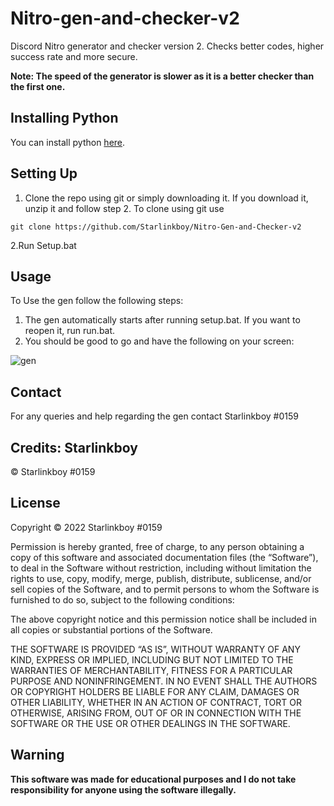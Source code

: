 # Nitro-gen-and-checker-v2
Discord Nitro generator and checker version 2. Checks better codes, higher success rate and more secure.

**Note: The speed of the generator is slower as it is a better checker than the first one.**

## Installing Python
You can install python [here](https://www.python.org).

## Setting Up
1. Clone the repo using git or simply downloading it. If you download it, unzip it and follow step 2.
To clone using git use 
```
git clone https://github.com/Starlinkboy/Nitro-Gen-and-Checker-v2

```
2.Run Setup.bat 

## Usage
To Use the gen follow the following steps:
1. The gen automatically starts after running setup.bat. If you want to reopen it, run run.bat.
2. You should be good to go and have the following on your screen:

  
 ![gen](https://user-images.githubusercontent.com/89333014/178542074-40d266bb-c525-4d0e-b8c7-66e5a5f34884.png)

  


## Contact
For any queries and help regarding the gen contact Starlinkboy #0159

## Credits: Starlinkboy
© Starlinkboy #0159

## License
Copyright © 2022 Starlinkboy #0159

Permission is hereby granted, free of charge, to any person obtaining a copy of this software and associated documentation files (the “Software”), to deal in the Software without restriction, including without limitation the rights to use, copy, modify, merge, publish, distribute, sublicense, and/or sell copies of the Software, and to permit persons to whom the Software is furnished to do so, subject to the following conditions:

The above copyright notice and this permission notice shall be included in all copies or substantial portions of the Software.

THE SOFTWARE IS PROVIDED “AS IS”, WITHOUT WARRANTY OF ANY KIND, EXPRESS OR IMPLIED, INCLUDING BUT NOT LIMITED TO THE WARRANTIES OF MERCHANTABILITY, FITNESS FOR A PARTICULAR PURPOSE AND NONINFRINGEMENT. IN NO EVENT SHALL THE AUTHORS OR COPYRIGHT HOLDERS BE LIABLE FOR ANY CLAIM, DAMAGES OR OTHER LIABILITY, WHETHER IN AN ACTION OF CONTRACT, TORT OR OTHERWISE, ARISING FROM, OUT OF OR IN CONNECTION WITH THE SOFTWARE OR THE USE OR OTHER DEALINGS IN THE SOFTWARE.

## Warning
**This software was made for educational purposes and I do not take responsibility for anyone using the software illegally.**
